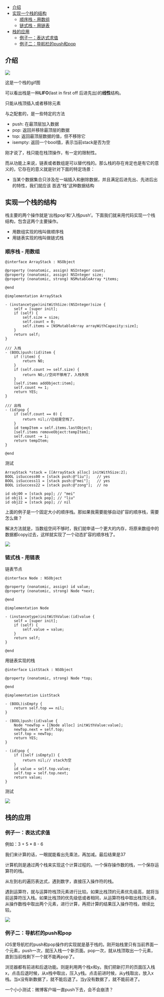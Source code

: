- [介绍](#%E4%BB%8B%E7%BB%8D)
- [实现一个栈的结构](#%E5%AE%9E%E7%8E%B0%E4%B8%80%E4%B8%AA%E6%A0%88%E7%9A%84%E7%BB%93%E6%9E%84)
  - [顺序栈 - 用数组](#%E9%A1%BA%E5%BA%8F%E6%A0%88---%E7%94%A8%E6%95%B0%E7%BB%84)
  - [链式栈 - 用链表](#%E9%93%BE%E5%BC%8F%E6%A0%88---%E7%94%A8%E9%93%BE%E8%A1%A8)
- [栈的应用](#%E6%A0%88%E7%9A%84%E5%BA%94%E7%94%A8)
  - [例子一：表达式求值](#%E4%BE%8B%E5%AD%90%E4%B8%80%E8%A1%A8%E8%BE%BE%E5%BC%8F%E6%B1%82%E5%80%BC)
  - [例子二：导航栏的push和pop](#%E4%BE%8B%E5%AD%90%E4%BA%8C%E5%AF%BC%E8%88%AA%E6%A0%8F%E7%9A%84push%E5%92%8Cpop)
  
## 介绍

![](https://diycode.b0.upaiyun.com/photo/2018/96b3ad3bce0f7a21ca229b78e490a9e7.gif)

这是一个栈的gif图

可以看出栈是一种**LIFO**(last in first off 后进先出)的**线性**结构。

只能从栈顶插入或者移除元素

与之配套的，是一些特定的方法

+ push: 在最顶层加入数据
+ pop: 返回并移除最顶层的数据
+ top: 返回最顶层数据的值，但不移除它
+ isempty: 返回一个bool值，表示当前stack是否为空

刚才说了，栈只能在栈顶操作，有一定的限制性。

而从功能上来说，链表或者数组是可以替代栈的。那么栈的存在肯定也是有它的意义的，它存在的意义就是针对下面的特定场景：
    
+ 当某个数据集合只涉及在一端插入和删除数据，并且满足后进先出、先进后出的特性，我们就应该 首选“栈”这种数据结构

## 实现一个栈的结构 

栈主要的两个操作就是‘出栈pop’和‘入栈push’。下面我们就来用代码实现一个栈结构，包含这两个主要操作。

+ 用数组实现的栈叫做顺序栈
+ 用链表实现的栈叫做链式栈

### 顺序栈 - 用数组


    @interface ArrayStack : NSObject

    @property (nonatomic, assign) NSInteger count;
    @property (nonatomic, assign) NSInteger size;
    @property (nonatomic, strong) NSMutableArray *items;

    @end

    @implementation ArrayStack

    - (instancetype)initWithSize:(NSInteger)size {
        self = [super init];
        if (self) {
            self.size = size;
            self.count = 0;
            self.items = [NSMutableArray arrayWithCapacity:size];
        }
        return self;
    }

    /// 入栈
    - (BOOL)push:(id)item {
        if (!item) {
            return NO;
        }
        if (self.count >= self.size) {
            return NO;//空间不够用了，入栈失败
        }
        [self.items addObject:item];
        self.count += 1;
        return YES;
    }

    /// 出栈
    - (id)pop {
        if (self.count == 0) {
            return nil;//已经是空栈了。
        }
        id tempItem = self.items.lastObject;
        [self.items removeObject:tempItem];
        self.count -= 1;
        return tempItem;
    }

    @end

测试

    ArrayStack *stack = [[ArrayStack alloc] initWithSize:2];
    BOOL isSuccess00 = [stack push:@"liu"];   // yes
    BOOL isSuccess11 = [stack push:@"mei"];   // yes
    BOOL isSuccess22 = [stack push:@"zong"];  // no
    
    id obj00 = [stack pop]; // "mei"
    id obj11 = [stack pop]; // "liu"
    id obj22 = [stack pop]; // nil

上面的例子是一个固定大小的顺序栈。那如果我需要能够自动扩容的顺序栈，需要怎么做？

解决方法就是，当数组空间不够时，我们就申请一个更大的内存，将原来数组中的数据都copy过去，这样就实现了一个动态扩容的顺序栈了。

![](http://ww1.sinaimg.cn/large/006hznE2ly1fybw1mrl2rj30s50kftik.jpg)

### 链式栈 - 用链表

链表节点

    @interface Node : NSObject

    @property (nonatomic, assign) id value;
    @property (nonatomic, strong) Node *next;

    @end

    @implementation Node

    - (instancetype)initWithValue:(id)value {
        self = [super init];
        if (self) {
            self.value = value;
        }
        return self;
    }

    @end

用链表实现的栈

    @interface ListStack : NSObject

    @property (nonatomic, strong) Node *top;

    @end

    @implementation ListStack

    - (BOOL)isEmpty {
        return self.top == nil;
    }

    - (BOOL)push:(id)value {
        Node *newTop = [[Node alloc] initWithValue:value];
        newTop.next = self.top;
        self.top = newTop;
        return YES;
    }

    - (id)pop {
        if ([self isEmpty]) {
            return nil;// stack为空
        }
        id value = self.top.value;
        self.top = self.top.next;
        return value;
    }

测试

![](http://ww1.sinaimg.cn/large/006hznE2ly1fyc3j1ngo2j30j90e90vl.jpg)

## 栈的应用

### 例子一：表达式求值

例如：3 + 5 * 8 - 6

我们来计算的话，一眼就能看出先乘法，再加减。最后结果是37

计算机则是通过两个栈来实现这个计算过程的。一个保存操作数的栈，一个保存运算符的栈。

从左到右的遍历表达式，遇到数字，直接压入操作符的栈。

遇到运算符，就与运算符栈顶元素进行比较。如果比栈顶的元素优先级高，就将当前运算符压入栈。如果比栈顶的优先级低或者相同，从运算符栈中取出栈顶元素，从操作数栈中取出两个元素，进行计算，再把计算的结果压入操作符栈，继续比较。

![](http://ww1.sinaimg.cn/large/006hznE2ly1fybwd6reiqj30qx0jhgtv.jpg)

### 例子二：导航栏的push和pop

iOS里导航栏的push和pop操作的实现就是基于栈的。刚开始栈里只有当前界面一个元素，push一次，就压入栈一个新页面。pop一次，就从栈顶取出一个元素，直到当前栈剩下一个就不能再pop了。

浏览器都有前进和后退功能。则是利用两个栈x和y。我们把新打开的页面压入栈x，点击后退时候，从x栈中取出，压入y栈。点击前进时候，从y栈取出，放入x栈。当x没有新数据了，就不能后退了。当y没有数据了，就不能前进了。

一个小小测试：微博客户端一直push下去，会不会崩溃？




